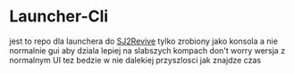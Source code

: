 # Launcher-Cli

jest to repo dla launchera do <a href="https://sj2r.zndev.xyz">SJ2Revive</a> tylko zrobiony jako konsola a nie normalnie gui aby dziala lepiej na slabszych kompach
don't worry wersja z normalnym UI tez bedzie w nie dalekiej przyszlosci jak znajdze czas
